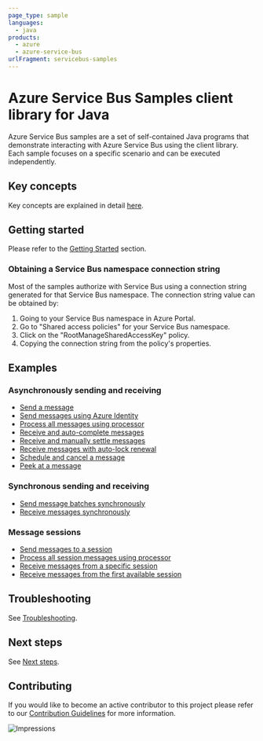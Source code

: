 ```yaml
---
page_type: sample
languages:
  - java
products:
  - azure
  - azure-service-bus
urlFragment: servicebus-samples
---
```


# Azure Service Bus Samples client library for Java
Azure Service Bus samples are a set of self-contained Java programs that demonstrate interacting with Azure Service Bus
using the client library. Each sample focuses on a specific scenario and can be executed independently.

## Key concepts
Key concepts are explained in detail [here][sdk_readme_key_concepts].

## Getting started
Please refer to the [Getting Started][sdk_readme_getting_started] section.

### Obtaining a Service Bus namespace connection string

Most of the samples authorize with Service Bus using a connection string generated for that Service Bus namespace. The
connection string value can be obtained by:

1. Going to your Service Bus namespace in Azure Portal.
1. Go to "Shared access policies" for your Service Bus namespace.
1. Click on the "RootManageSharedAccessKey" policy.
1. Copying the connection string from the policy's properties.

## Examples

### Asynchronously sending and receiving

- [Send a message][SendMessageAsyncSample]
- [Send messages using Azure Identity][SendMessageWithAzureIdentityAsyncSample]
- [Process all messages using processor][ServiceBusProcessorSample]
- [Receive and auto-complete messages][ReceiveMessageAsyncSample]
- [Receive and manually settle messages][ReceiveMessageAndSettleAsyncSample]
- [Receive messages with auto-lock renewal][ReceiveMessageAutoLockRenewal]
- [Schedule and cancel a message][SendScheduledMessageAndCancelAsyncSample]
- [Peek at a message][PeekMessageAsyncSample]

### Synchronous sending and receiving
- [Send message batches synchronously][SendMessageBatchSyncSample]
- [Receive messages synchronously][ReceiveMessageSample]

### Message sessions
- [Send messages to a session][SendSessionMessageSample]
- [Process all session messages using processor][ServiceBusSessionProcessorSample]
- [Receive messages from a specific session][ReceiveNamedSessionAsyncSample]
- [Receive messages from the first available session][ReceiveSingleSessionAsyncSample]

## Troubleshooting
See [Troubleshooting][sdk_readme_troubleshooting].

## Next steps
See [Next steps][sdk_readme_next_steps].

## Contributing

If you would like to become an active contributor to this project please refer to our [Contribution
Guidelines](https://github.com/Azure/azure-sdk-for-java/blob/master/CONTRIBUTING.md) for more information.

<!-- LINKS -->
[sdk_readme_key_concepts]: https://github.com/Azure/azure-sdk-for-java/blob/master/sdk/servicebus/azure-messaging-servicebus/README.md#key-concepts
[sdk_readme_getting_started]: https://github.com/Azure/azure-sdk-for-java/blob/master/sdk/servicebus/azure-messaging-servicebus/README.md#getting-started
[sdk_readme_troubleshooting]: https://github.com/Azure/azure-sdk-for-java/blob/master/sdk/servicebus/azure-messaging-servicebus/README.md#troubleshooting
[sdk_readme_next_steps]: https://github.com/Azure/azure-sdk-for-java/blob/master/sdk/servicebus/azure-messaging-servicebus/README.md#next-steps

[PeekMessageAsyncSample]: https://github.com/Azure/azure-sdk-for-java/blob/master/sdk/servicebus/azure-messaging-servicebus/src/samples/java/com/azure/messaging/servicebus/PeekMessageAsyncSample.java
[ReceiveMessageAndSettleAsyncSample]: https://github.com/Azure/azure-sdk-for-java/blob/master/sdk/servicebus/azure-messaging-servicebus/src/samples/java/com/azure/messaging/servicebus/ReceiveMessageAndSettleAsyncSample.java
[ReceiveMessageAsyncSample]: https://github.com/Azure/azure-sdk-for-java/blob/master/sdk/servicebus/azure-messaging-servicebus/src/samples/java/com/azure/messaging/servicebus/ReceiveMessageAsyncSample.java
[ReceiveMessageAutoLockRenewal]: https://github.com/Azure/azure-sdk-for-java/blob/master/sdk/servicebus/azure-messaging-servicebus/src/samples/java/com/azure/messaging/servicebus/ReceiveMessageAutoLockRenewal.java
[ReceiveMessageSample]: https://github.com/Azure/azure-sdk-for-java/blob/master/sdk/servicebus/azure-messaging-servicebus/src/samples/java/com/azure/messaging/servicebus/ReceiveMessageSample.java
[ReceiveNamedSessionAsyncSample]: https://github.com/Azure/azure-sdk-for-java/blob/master/sdk/servicebus/azure-messaging-servicebus/src/samples/java/com/azure/messaging/servicebus/ReceiveNamedSessionAsyncSample.java
[ReceiveNamedSessionSample]: https://github.com/Azure/azure-sdk-for-java/blob/master/sdk/servicebus/azure-messaging-servicebus/src/samples/java/com/azure/messaging/servicebus/ReceiveNamedSessionSample.java
[ReceiveSingleSessionAsyncSample]: https://github.com/Azure/azure-sdk-for-java/blob/master/sdk/servicebus/azure-messaging-servicebus/src/samples/java/com/azure/messaging/servicebus/ReceiveSingleSessionAsyncSample.java
[SendSessionMessageSample]: https://github.com/Azure/azure-sdk-for-java/blob/master/sdk/servicebus/azure-messaging-servicebus/src/samples/java/com/azure/messaging/servicebus/SendSessionMessageAsyncSample.java
[SendMessageAsyncSample]: https://github.com/Azure/azure-sdk-for-java/blob/master/sdk/servicebus/azure-messaging-servicebus/src/samples/java/com/azure/messaging/servicebus/SendMessageAsyncSample.java
[SendMessageBatchSyncSample]: https://github.com/Azure/azure-sdk-for-java/blob/master/sdk/servicebus/azure-messaging-servicebus/src/samples/java/com/azure/messaging/servicebus/SendMessageBatchSample.java
[SendMessageWithAzureIdentityAsyncSample]: https://github.com/Azure/azure-sdk-for-java/blob/master/sdk/servicebus/azure-messaging-servicebus/src/samples/java/com/azure/messaging/servicebus/SendMessageWithAzureIdentityAsyncSample.java
[SendScheduledMessageAndCancelAsyncSample]: https://github.com/Azure/azure-sdk-for-java/blob/master/sdk/servicebus/azure-messaging-servicebus/src/samples/java/com/azure/messaging/servicebus/SendScheduledMessageAndCancelAsyncSample.java
[ServiceBusProcessorSample]: https://github.com/Azure/azure-sdk-for-java/blob/master/sdk/servicebus/azure-messaging-servicebus/src/samples/java/com/azure/messaging/servicebus/ServiceBusProcessorSample.java
[ServiceBusSessionProcessorSample]: https://github.com/Azure/azure-sdk-for-java/blob/master/sdk/servicebus/azure-messaging-servicebus/src/samples/java/com/azure/messaging/servicebus/ServiceBusSessionProcessorSample.java

![Impressions](https://azure-sdk-impressions.azurewebsites.net/api/impressions/azure-sdk-for-java%2Fsdk%2Fservicebus%2Fazure-messaging-servicebus%2Fsrc%2Fsamples%2FREADME.png)
